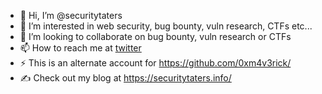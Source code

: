 - 👋 Hi, I’m @securitytaters
- 👀 I’m interested in web security, bug bounty, vuln research, CTFs etc...
- 💞️ I’m looking to collaborate on bug bounty, vuln research or CTFs
- 📫 How to reach me at [twitter](https://x.com/0xm4v3rick)
- ⚡ This is an alternate account for https://github.com/0xm4v3rick/
- ✍️ Check out my blog at https://securitytaters.info/

<!---
securitytaters/securitytaters is a ✨ special ✨ repository because its `README.md` (this file) appears on your GitHub profile.
You can click the Preview link to take a look at your changes.
--->

